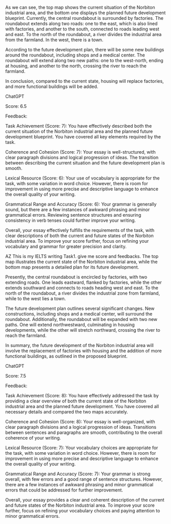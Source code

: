As we can see, the top map shows the current situation of the Norbiton industrial area, and the bottom one displays the planned future development blueprint. Currently, the central roundabout is surrounded by factories. The roundabout extends along two roads: one to the east, which is also lined with factories, and another to the south, connected to roads leading west and east. To the north of the roundabout, a river divides the industrial area from the farmland. In the west, there is a town.

According to the future development plan, there will be some new buildings around the roundabout, including shops and a medical center. The roundabout will extend along two new paths: one to the west-north, ending at housing, and another to the north, crossing the river to reach the farmland.

In conclusion, compared to the current state, housing will replace factories, and more functional buildings will be added.

ChatGPT

Score: 6.5

Feedback:

Task Achievement (Score: 7): You have effectively described both the current situation of the Norbiton industrial area and the planned future development blueprint. You have covered all key elements required by the task.

Coherence and Cohesion (Score: 7): Your essay is well-structured, with clear paragraph divisions and logical progression of ideas. The transition between describing the current situation and the future development plan is smooth.

Lexical Resource (Score: 6): Your use of vocabulary is appropriate for the task, with some variation in word choice. However, there is room for improvement in using more precise and descriptive language to enhance the overall quality of your writing.

Grammatical Range and Accuracy (Score: 6): Your grammar is generally sound, but there are a few instances of awkward phrasing and minor grammatical errors. Reviewing sentence structures and ensuring consistency in verb tenses could further improve your writing.

Overall, your essay effectively fulfills the requirements of the task, with clear descriptions of both the current and future states of the Norbiton industrial area. To improve your score further, focus on refining your vocabulary and grammar for greater precision and clarity.

AZ
This is my IELTS writing Task1. give me score and feedbacks.
The top map illustrates the current state of the Norbiton industrial area, while the bottom map presents a detailed plan for its future development.

Presently, the central roundabout is encircled by factories, with two extending roads. One leads eastward, flanked by factories, while the other extends southward and connects to roads heading west and east. To the north of the roundabout, a river divides the industrial zone from farmland, while to the west lies a town.

The future development plan outlines several significant changes. New constructions, including shops and a medical center, will surround the roundabout. Additionally, the roundabout will be expanded with two new paths. One will extend northwestward, culminating in housing developments, while the other will stretch northward, crossing the river to reach the farmland.

In summary, the future development of the Norbiton industrial area will involve the replacement of factories with housing and the addition of more functional buildings, as outlined in the proposed blueprint.

ChatGPT

Score: 7.5

Feedback:

Task Achievement (Score: 8): You have effectively addressed the task by providing a clear overview of both the current state of the Norbiton industrial area and the planned future development. You have covered all necessary details and compared the two maps accurately.

Coherence and Cohesion (Score: 8): Your essay is well-organized, with clear paragraph divisions and a logical progression of ideas. Transitions between sentences and paragraphs are smooth, contributing to the overall coherence of your writing.

Lexical Resource (Score: 7): Your vocabulary choices are appropriate for the task, with some variation in word choice. However, there is room for improvement in using more precise and descriptive language to enhance the overall quality of your writing.

Grammatical Range and Accuracy (Score: 7): Your grammar is strong overall, with few errors and a good range of sentence structures. However, there are a few instances of awkward phrasing and minor grammatical errors that could be addressed for further improvement.

Overall, your essay provides a clear and coherent description of the current and future states of the Norbiton industrial area. To improve your score further, focus on refining your vocabulary choices and paying attention to minor grammatical errors.





